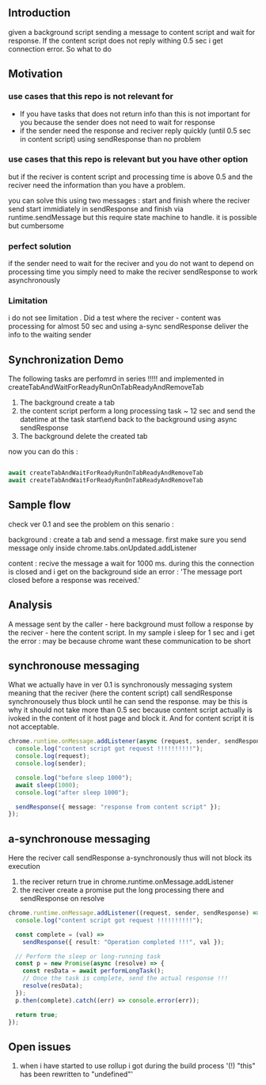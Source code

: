 <h2>Introduction</h2>
given a background script sending a message to content script and wait for response. If the content script does not reply withing 0.5 sec i get connection error. So what to do

<h2>Motivation</h2>

<h3>use cases that this repo is not relevant for</h3>
<ul>
<li>If you have tasks that does not return info than this is not important for you because the sender does not need to wait for response</li>
<li>if the sender need the response and reciver reply quickly (until 0.5 sec in content script) using sendResponse than no problem</li>
</ul>

<h3>use cases that this repo is relevant but you have other option</h3>
but if the reciver is content script and processing time is above 0.5 and the reciver need the information than you have a problem.
<p> you can solve this using two messages : start and finish where the reciver send start immidiately in sendResponse and finish via runtime.sendMessage but this require state machine to handle. it is possible but cumbersome<p>

<h3>perfect solution</h3>
if the sender need to wait for the reciver and you do not want to depend on processing time you simply need to make the reciver sendResponse to work asynchronously

<h3>Limitation</h3>
i do not see limitation . Did a test where the reciver - content was processing for almost 50 sec and using a-sync sendResponse deliver the info to the waiting sender


<h2>Synchronization Demo</h2>
The following tasks are perfomrd in series !!!!! and implemented in createTabAndWaitForReadyRunOnTabReadyAndRemoveTab
<ol>
<li>The background create a tab</li>
<li>the content script perform a long processing task ~ 12 sec and send the datetime at the task start\end back to the background using async sendResponse </li>
<li>The background delete the created tab</li>
</ol>

now you can do this :

```ts

await createTabAndWaitForReadyRunOnTabReadyAndRemoveTab
await createTabAndWaitForReadyRunOnTabReadyAndRemoveTab


```

<h2>Sample flow</h2>
check ver 0.1 and see the problem on this senario : 
<p>background :  create a tab and send a message. first make sure you send message only inside chrome.tabs.onUpdated.addListener</p>
<p>content : recive the message a wait for 1000 ms. during this the connection is closed and i get on the background side an error : 'The message port closed before a response was received.'</p>

<h2>Analysis</h2>
A message sent by the caller - here background must follow a response by the reciver - here the content script. In my sample i sleep for 1 sec and i get the error : may be because chrome want these communication to be short

<h2>synchronouse messaging</h2>
What we actually have in ver 0.1 is synchronously messaging system meaning that the reciver (here the content script) call sendResponse synchronousely thus block until he can send the response. may be this is why it should not take more than 0.5 sec because content script actually is ivoked in the content of it host page and block it. And for content script it is not acceptable.

```ts
chrome.runtime.onMessage.addListener(async (request, sender, sendResponse) => {
  console.log("content script got request !!!!!!!!!!");
  console.log(request);
  console.log(sender);

  console.log("before sleep 1000");
  await sleep(1000);
  console.log("after sleep 1000");

  sendResponse({ message: "response from content script" });
});
```

<h2>a-synchronouse messaging</h2>
 Here the reciver call sendResponse a-synchronously thus will not block its execution
<ol>
<li>the reciver return true in chrome.runtime.onMessage.addListener</li>
<li>the reciver create a promise put the long processing there and sendResponse on resolve</li>
</ol>

```ts
chrome.runtime.onMessage.addListener((request, sender, sendResponse) => {
  console.log("content script got request !!!!!!!!!!");

  const complete = (val) =>
    sendResponse({ result: "Operation completed !!!", val });

  // Perform the sleep or long-running task
  const p = new Promise(async (resolve) => {
    const resData = await performLongTask();
    // Once the task is complete, send the actual response !!!
    resolve(resData);
  });
  p.then(complete).catch((err) => console.error(err));

  return true;
});
```

<h2>Open issues</h2>
<ol>
<li>when i have started to use rollup i got during the build process '(!) "this" has been rewritten to "undefined"'</li>
</ol>

